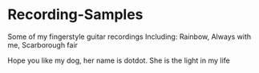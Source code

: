 # Recording-Samples
Some of my fingerstyle guitar recordings
Including: Rainbow, Always with me, Scarborough fair

Hope you like my dog, her name is dotdot. 
She is the light in my life
